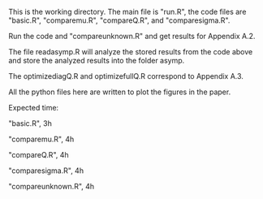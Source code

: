 This is the working directory. The main file is "run.R", the code files are "basic.R", "comparemu.R", "compareQ.R", and "comparesigma.R". 

Run the code and "compareunknown.R" and get results for Appendix A.2.

The file readasymp.R will analyze the stored results from the code above and store the analyzed results into the folder asymp.

The optimizediagQ.R and optimizefullQ.R correspond to Appendix A.3. 

All the python files here are written to plot the figures in the paper.


Expected time:

"basic.R", 3h

"comparemu.R", 4h

"compareQ.R", 4h
 
"comparesigma.R", 4h
 
"compareunknown.R", 4h

